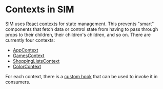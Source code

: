# Contexts in SIM

SIM uses [React contexts](https://reactjs.org/docs/context.html) for state management. This prevents "smart" components that fetch data or control state from having to pass through props to their children, their children's children, and so on. There are currently four contexts:

* [AppContext](/docs/contexts/app-context.md)
* [GamesContext](/docs/contexts/games-context.md)
* [ShoppingListsContext](/docs/contexts/shopping-lists-context.md)
* [ColorContext](/docs/contexts/color-context.md)

For each context, there is a [custom hook](/src/hooks/contexts.js) that can be used to invoke it in consumers.
